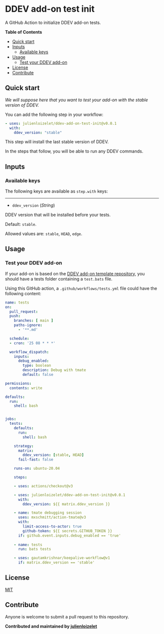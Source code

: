 # DDEV add-on test init


A GitHub Action to initialize DDEV add-on tests.


<!-- START doctoc generated TOC please keep comment here to allow auto update -->
<!-- DON'T EDIT THIS SECTION, INSTEAD RE-RUN doctoc TO UPDATE -->
**Table of Contents**

- [Quick start](#quick-start)
- [Inputs](#inputs)
  - [Available keys](#available-keys)
- [Usage](#usage)
  - [Test your DDEV add-on](#test-your-ddev-add-on)
- [License](#license)
- [Contribute](#contribute)

<!-- END doctoc generated TOC please keep comment here to allow auto update -->

## Quick start

_We will suppose here that you want to test your add-on with the stable version of DDEV._

You can add the following step in your workflow:

```yaml
- uses: julienloizelet/ddev-add-on-test-init@v0.0.1
  with:
    ddev_version: "stable"
```

This step will install the last stable version of DDEV.

In the steps that follow, you will be able to run any DDEV commands.


## Inputs


### Available keys

The following keys are available as `step.with` keys:

---
- `ddev_version` (_String_)

DDEV version that will be installed before your tests.

Default: `stable`.

Allowed values are: `stable`, `HEAD`, `edge`.


## Usage

### Test your DDEV add-on

If your add-on is based on the [DDEV add-on template repository](https://github.com/ddev/ddev-addon-template), you 
should have a tests folder containing a `test.bats` file.

Using this GitHub action, a  `.github/workflows/tests.yml` file could have the following content: 


```yaml
name: tests
on:
  pull_request:
  push:
    branches: [ main ]
    paths-ignore:
      - '**.md'

  schedule:
  - cron: '25 08 * * *'

  workflow_dispatch:
    inputs:
      debug_enabled:
        type: boolean
        description: Debug with tmate
        default: false

permissions:
  contents: write

defaults:
  run:
    shell: bash


jobs:
  tests:
    defaults:
      run:
        shell: bash

    strategy:
      matrix:
        ddev_version: [stable, HEAD]
      fail-fast: false

    runs-on: ubuntu-20.04

    steps:

    - uses: actions/checkout@v3

    - uses: julienloizelet/ddev-add-on-test-init@v0.0.1
      with:
        ddev_version: ${{ matrix.ddev_version }}   

    - name: tmate debugging session
      uses: mxschmitt/action-tmate@v3
      with:
        limit-access-to-actor: true
        github-token: ${{ secrets.GITHUB_TOKEN }}
      if: github.event.inputs.debug_enabled == 'true'  
      
    - name: tests
      run: bats tests

    - uses: gautamkrishnar/keepalive-workflow@v1
      if: matrix.ddev_version == 'stable'  

```


## License

[MIT](LICENSE)

## Contribute

Anyone is welcome to submit a pull request to this repository.


**Contributed and maintained by [julienloizelet](https://github.com/julienloizelet)**

